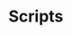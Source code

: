 # Scripts

[//]: # 'todo: fill after setting up the bundler'
[//]: # 'refere to the https://github.com/trofimovama/way-to-middle/issues/20'
